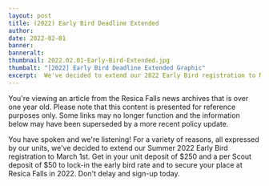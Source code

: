 ```yaml
---
layout: post
title: (2022) Early Bird Deadline Extended
author:
date: 2022-02-01
banner:
banneralt:
thumbnail: 2022.02.01-Early-Bird-Extended.jpg
thumbalt: "[2022] Early Bird Deadline Extended Graphic"
excerpt:  We've decided to extend our 2022 Early Bird registration to March 1st...
---
```


<div class="alert alert-secondary" role="alert">
  You're viewing an article from the Resica Falls news archives that is over one year old. Please note that this content is presented for reference purposes only. Some links may no longer function and the information below may have been superseded by a more recent policy update.
</div>

You have spoken and we're listening! For a variety of reasons, all expressed by our units, we've decided to extend our Summer 2022 Early Bird registration to March 1st. Get in your unit deposit of $250 and a per Scout deposit of $50 to lock-in the early bird rate and to secure your place at Resica Falls in 2022. Don't delay and sign-up today.
